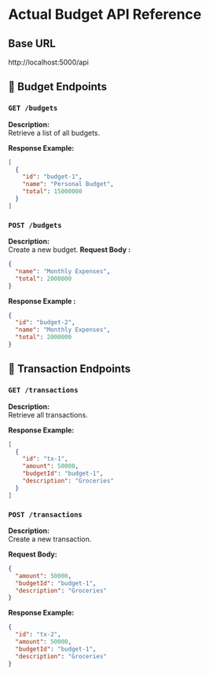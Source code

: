 # Actual Budget API Reference

## Base URL
http://localhost:5000/api

## 📘 Budget Endpoints

### `GET /budgets`

**Description:**  
Retrieve a list of all budgets.

**Response Example:**
```json
[
  {
    "id": "budget-1",
    "name": "Personal Budget",
    "total": 15000000
  }
]
```

### `POST /budgets`

**Description:**  
Create a new budget.
**Request Body :**
```json
{
  "name": "Monthly Expenses",
  "total": 2000000
}
```
**Response Example :**
```json
{
  "id": "budget-2",
  "name": "Monthly Expenses",
  "total": 2000000
}
```

## 📘 Transaction Endpoints
### `GET /transactions`

**Description:**  
Retrieve all transactions.

**Response Example:**
```json
[
  {
    "id": "tx-1",
    "amount": 50000,
    "budgetId": "budget-1",
    "description": "Groceries"
  }
]
```
### `POST /transactions`

**Description:**  
Create a new transaction.

**Request Body:** 
```json
{
  "amount": 50000,
  "budgetId": "budget-1",
  "description": "Groceries"
}
```
**Response Example:**
```json
{
  "id": "tx-2",
  "amount": 50000,
  "budgetId": "budget-1",
  "description": "Groceries"
}
```

